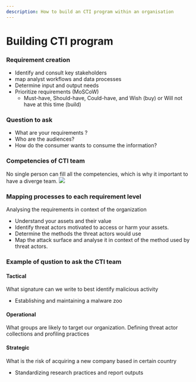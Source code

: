 ```yaml
---
description: How to build an CTI program within an organisation
---
```


# Building CTI program

### Requirement creation

* Identify and consult key stakeholders
* map analyst workflows and data processes
* Determine input and output needs
* Prioritize requirements (MoSCoW)
  * Must-have, Should-have, Could-have, and Wish (buy) or Will not have at this time (build)

### Question to ask

* What are your requirements ?
* Who are the audiences?
* How do the consumer wants to consume the information?

### Competencies of CTI team

No single person can fill all the competencies, which is why it important to have a diverge team. ![](https://remnote-user-data.s3.amazonaws.com/CrG1W9AaVoxvf3VinRf1UqBJO7aMDzRkFvZ434mUv4zC0abKf-Y1QecdjvSLQJe3KE6qtUMFOqr-YND7yOGfqXhO75HcYJ6h0R08K01SeT\_hjUybotFo8-Uj1R-IkK1f.png)

### Mapping processes to each requirement level

Analysing the requirements in context of the organization

* Understand your assets and their value
* Identify threat actors motivated to access or harm your assets.
* Determine the methods the threat actors would use
* Map the attack surface and analyse it in context of the method used by threat actors.

### Example of qustion to ask the CTI team

#### Tactical

What signature can we write to best identify malicious activity

* Establishing and maintaining a malware zoo

#### Operational

What groups are likely to target our organization. Defining threat actor collections and profiling practices

#### Strategic

What is the risk of acquiring a new company based in certain country

* Standardizing research practices and report outputs
